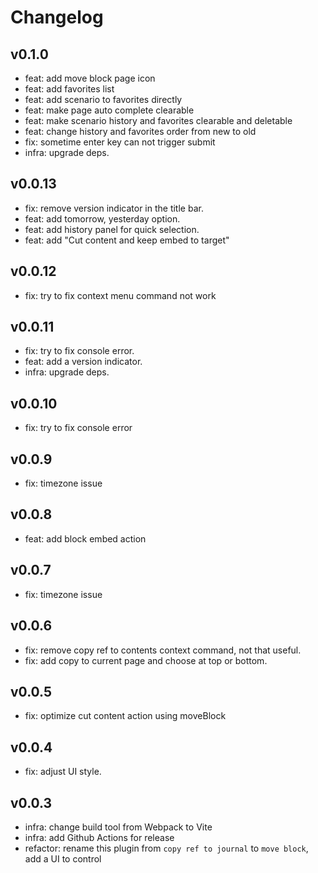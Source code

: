 # Changelog

## v0.1.0

- feat: add move block page icon
- feat: add favorites list
- feat: add scenario to favorites directly
- feat: make page auto complete clearable
- feat: make scenario history and favorites clearable and deletable
- feat: change history and favorites order from new to old
- fix: sometime enter key can not trigger submit
- infra: upgrade deps.

## v0.0.13

- fix: remove version indicator in the title bar.
- feat: add tomorrow, yesterday option.
- feat: add history panel for quick selection.
- feat: add "Cut content and keep embed to target"

## v0.0.12

- fix: try to fix context menu command not work

## v0.0.11

- fix: try to fix console error.
- feat: add a version indicator.
- infra: upgrade deps.

## v0.0.10

- fix: try to fix console error

## v0.0.9

- fix: timezone issue

## v0.0.8

- feat: add block embed action

## v0.0.7

- fix: timezone issue

## v0.0.6

- fix: remove copy ref to contents context command, not that useful.
- fix: add copy to current page and choose at top or bottom.

## v0.0.5

- fix: optimize cut content action using moveBlock

## v0.0.4

- fix: adjust UI style.

## v0.0.3

- infra: change build tool from Webpack to Vite
- infra: add Github Actions for release
- refactor: rename this plugin from `copy ref to journal` to `move block`, add a UI to control
